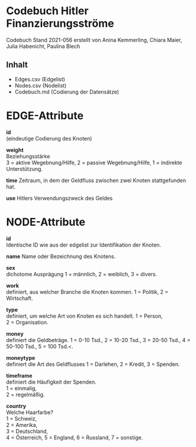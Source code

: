 # Codebuch Hitler Finanzierungsströme #
Codebuch Stand 2021-056
erstellt von Anina Kemmerling, Chiara Maier, Julia Habenicht, Paulina Blech

## Inhalt
- Edges.csv (Edgelist)
- Nodes.csv (Nodelist)
- Codebuch.md (Codierung der Datensätze)

# EDGE-Attribute

**id**  
(eindeutige Codierung des Knoten)   

**weight**  
Beziehungsstärke  
3 = aktive Wegebnung/Hilfe, 
2 = passive Wegebnung/Hilfe,
1 = indirekte Unterstützung.

**time**
Zeitraum, in dem der Geldfluss zwischen zwei Knoten stattgefunden hat.

**use**
Hitlers Verwendungszweck des Geldes

# NODE-Attribute  
  
**id**  
Identische ID wie aus der edgelist zur Identifikation der Knoten. 

**name**
Name oder Bezeichnung des Knotens.

**sex**    
dichotome Ausprägung
1 = männlich,
2 = weiblich,
3 = divers.
  
**work**    
definiert, aus welcher Branche die Knoten kommen.
1 = Politik, 
2 = Wirtschaft.

**type**   
definiert, um welche Art von Knoten es sich handelt.
1 = Person,  
2 = Organisation.    

**money**    
definiert die Geldbeträge.
1 = 0-10 Tsd.,
2 = 10-20 Tsd.,
3 = 20-50 Tsd.,
4 = 50-100 Tsd.,
5 = 100 Tsd.<.
  
**moneytype**    
definiert die Art des Geldflusses 
1 = Darlehen, 
2 = Kredit,
3 = Spenden.
  
**timeframe**    
definiert die Häufigkeit der Spenden.  
1 = einmalig,   
2 = regelmäßig.   

**country**  
Welche Haarfarbe?  
1 = Schweiz,      
2 = Amerika,   
3 = Deutschland,    
4 = Österreich,
5 = England,
6 = Russland,
7 = sonstige.

##
